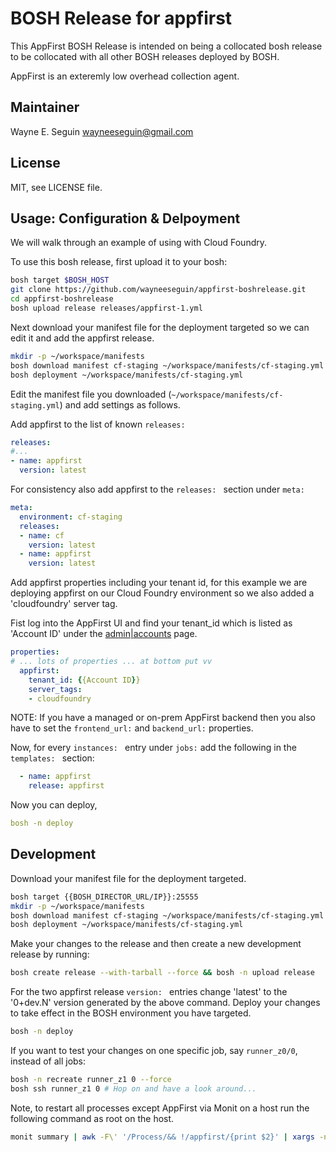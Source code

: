 # BOSH Release for appfirst

This AppFirst BOSH Release is intended on being a collocated bosh release to 
be collocated with all other BOSH releases deployed by BOSH. 

AppFirst is an exteremly low overhead collection agent.

## Maintainer

Wayne E. Seguin <wayneeseguin@gmail.com>

## License

MIT, see LICENSE file.

## Usage: Configuration & Delpoyment

We will walk through an example of using with Cloud Foundry.

To use this bosh release, first upload it to your bosh:

```sh
bosh target $BOSH_HOST
git clone https://github.com/wayneeseguin/appfirst-boshrelease.git
cd appfirst-boshrelease
bosh upload release releases/appfirst-1.yml
```

Next download your manifest file for the deployment targeted so we can edit it and add the appfirst release.

```sh
mkdir -p ~/workspace/manifests
bosh download manifest cf-staging ~/workspace/manifests/cf-staging.yml
bosh deployment ~/workspace/manifests/cf-staging.yml
```

Edit the manifest file you downloaded (`~/workspace/manifests/cf-staging.yml`) and add settings as follows.

Add appfirst to the list of known `releases: `

```yaml
releases:
#...
- name: appfirst
  version: latest
```

For consistency also add appfirst to the `releases: ` section under `meta: `

```yaml
meta:
  environment: cf-staging
  releases:
  - name: cf
    version: latest
  - name: appfirst
    version: latest
```

Add appfirst properties including your tenant id, for this example we are deploying appfirst on our Cloud Foundry environment so we also added a 'cloudfoundry' server tag.

Fist log into the AppFirst UI and find your tenant_id which is listed as 'Account ID' under the [admin|accounts](https://appfirst.com/admin/accounts) page.

```yaml
properties:
# ... lots of properties ... at bottom put vv
  appfirst:
    tenant_id: {{Account ID}}
    server_tags:
    - cloudfoundry
```

NOTE: If you have a managed or on-prem AppFirst backend then you also have to set the `frontend_url:` and `backend_url:` properties.

Now, for every `instances: ` entry under `jobs:` add the following in the `templates: ` section:

```yaml
  - name: appfirst
    release: appfirst
```

Now you can deploy,

```yaml
bosh -n deploy
```

## Development

Download your manifest file for the deployment targeted.

```sh
bosh target {{BOSH_DIRECTOR_URL/IP}}:25555
mkdir -p ~/workspace/manifests
bosh download manifest cf-staging ~/workspace/manifests/cf-staging.yml
bosh deployment ~/workspace/manifests/cf-staging.yml
```

Make your changes to the release and then create a new development release by running:

```sh
bosh create release --with-tarball --force && bosh -n upload release
```

For the two appfirst release `version: ` entries change 'latest' to the '0+dev.N' version generated by the above command. Deploy your changes to take effect in the BOSH environment you have targeted.

```sh
bosh -n deploy
```

If you want to test your changes on one specific job, say `runner_z0/0`, instead of all jobs:

```sh
bosh -n recreate runner_z1 0 --force
bosh ssh runner_z1 0 # Hop on and have a look around...
```

Note, to restart all processes except AppFirst via Monit on a host run the following command as root on the host.

```sh
monit summary | awk -F\' '/Process/&& !/appfirst/{print $2}' | xargs -n1 monit restart
